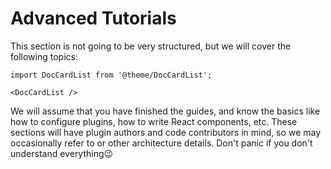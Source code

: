 # Advanced Tutorials

This section is not going to be very structured, but we will cover the following topics:

```mdx-code-block
import DocCardList from '@theme/DocCardList';

<DocCardList />
```

We will assume that you have finished the guides, and know the basics like how to configure plugins, how to write React components, etc. These sections will have plugin authors and code contributors in mind, so we may occasionally refer to 
 or other architecture details. Don't panic if you don't understand everything😉